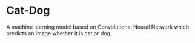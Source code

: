 # Cat-Dog
A machine learning model based on Convolutional Neural Network which predicts an image whether it is cat or dog.
